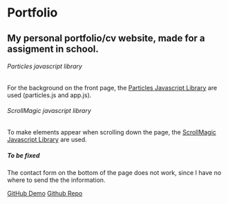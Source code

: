 # Portfolio
## My personal portfolio/cv website, made for a assigment in school.

###### Particles javascript library 
For the background on the front page, the [Particles Javascript Library](https://github.com/VincentGarreau/particles.js/) are used (particles.js and app.js).

###### ScrollMagic javascript library 
To make elements appear when scrolling down the page, the [ScrollMagic Javascript Library](https://scrollmagic.io/) are used.

##### To be fixed
The contact form on the bottom of the page does not work, since I have no where to send the the information.

[GitHub Demo](https://camillaeriksson.github.io/Portfolio/)
[Github Repo](https://github.com/camillaeriksson/Portfolio)
